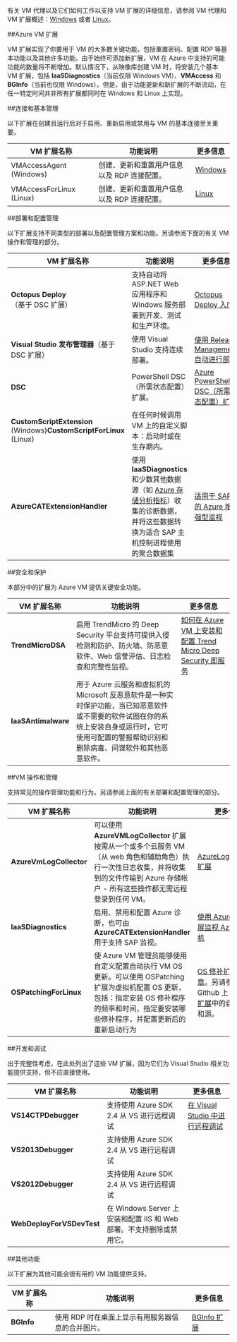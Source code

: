 

有关 VM 代理以及它们如何工作以支持 VM 扩展的详细信息，请参阅 VM 代理和 VM 扩展概述：[Windows](../articles/virtual-machines/virtual-machines-windows-classic-manage-extensions.md) 或者 [Linux](../articles/virtual-machines/virtual-machines-linux-classic-manage-extensions.md)。

##Azure VM 扩展

VM 扩展实现了你要用于 VM 的大多数关键功能，包括重置密码、配置 RDP 等基本功能以及其他许多功能。由于始终可添加新扩展，VM 在 Azure 中支持的可能功能的数量将不断增加。默认情况下，从映像库创建 VM 时，将安装几个基本 VM 扩展，包括 **IaaSDiagnostics**（当前仅限 Windows VM）、**VMAccess** 和 **BGInfo**（当前也仅限 Windows）。但是，由于功能更新和新扩展的不断流动，在任一特定时间并非所有扩展都同时在 Windows 和 Linux 上实现。

##连接和基本管理

以下扩展在创建且运行后对于启用、重新启用或禁用与 VM 的基本连接至关重要。

|VM 扩展名称|功能说明|更多信息
|---|---|---|
|VMAccessAgent (Windows)|创建、更新和重置用户信息以及 RDP 连接配置。|[Windows](../articles/virtual-machines/virtual-machines-windows-classic-extensions-customscript.md)
|VMAccessForLinux (Linux)|创建、更新和重置用户信息以及 RDP 连接配置。|[Linux](https://github.com/Azure/azure-linux-extensions/tree/master/VMAccess)

##部署和配置管理

以下扩展支持不同类型的部署以及配置管理方案和功能。另请参阅下面的有关 VM 操作和管理的部分。

|VM 扩展名称|功能说明|更多信息|
|---|---|---|
|**Octopus Deploy**（基于 DSC 扩展）|支持自动将 ASP.NET Web 应用程序和 Windows 服务部署到开发、测试和生产环境。|[Octopus Deploy 入门](http://docs.octopusdeploy.com/display/OD/Getting%20started)|
|**Visual Studio 发布管理器**（基于 DSC 扩展）|使用 Visual Studio 支持连续部署。|[使用 Release Management 自动进行部署](https://msdn.microsoft.com/Library/vs/alm/Release/overview)|
|**DSC**|PowerShell DSC（所需状态配置）扩展。|[Azure PowerShell DSC（所需状态配置）扩展](http://blogs.msdn.com/b/powershell/archive/2014/08/07/introducing-the-azure-powershell-dsc-desired-state-configuration-extension.aspx)|
|**CustomScriptExtension** (Windows)**CustomScriptForLinux** (Linux)|在任何时候调用 VM 上的自定义脚本：启动时或在生存期内。|
|**AzureCATExtensionHandler**|使用 **IaaSDiagnostics** 和少数其他数据源（如 [Azure 存储分析指标](https://msdn.microsoft.com/zh-cn/library/azure/hh343270.aspx)）收集的诊断数据，并将这些数据转换为适合 SAP 主机控制进程使用的聚合数据集|[适用于 SAP 的 Azure 增强型监视](http://azure.microsoft.com/blog/2014/06/04/azure-enhanced-monitoring-for-sap/)|

##安全和保护

本部分中的扩展为 Azure VM 提供关键安全功能。

|VM 扩展名称|功能说明|更多信息|
|---|---|---|
|**TrendMicroDSA**|启用 TrendMicro 的 Deep Security 平台支持可提供入侵检测和防护、防火墙、防恶意软件、Web 信誉评估、日志检查和完整性监视。|[如何在 Azure VM 上安装和配置 Trend Micro Deep Security 即服务](../articles/virtual-machines/virtual-machines-windows-classic-install-trend.md)|
|**IaaSAntimalware**|用于 Azure 云服务和虚拟机的 Microsoft 反恶意软件是一种实时保护功能，当已知恶意软件或不需要的软件试图在你的系统上安装自身或运行时，它可使用可配置的警报帮助识别和删除病毒、间谍软件和其他恶意软件。||

##VM 操作和管理

支持常见的操作管理功能和行为。另请参阅上面的有关部署和配置管理的部分。

|**VM 扩展名称**|功能说明|更多信息|
|---|---|---|
|**AzureVmLogCollector**|可以使用 **AzureVMLogCollector** 扩展按需从一个或多个云服务 VM（从 web 角色和辅助角色）执行一次性日志收集，并将收集到的文件传输到 Azure 存储帐户 - 所有这些操作都无需远程登录到任何 VM。 |[AzureLogCollector 扩展](../articles/virtual-machines/virtual-machines-windows-log-collector-extension.md)|
|**IaaSDiagnostics**|启用、禁用和配置 Azure 诊断，也可由 **AzureCATExtensionHandler** 用于支持 SAP 监视。|[使用 Azure 诊断扩展监视 Azure 虚拟机](http://azure.microsoft.com/blog/2014/09/02/windows-azure-virtual-machine-monitoring-with-wad-extension/)|
|**OSPatchingForLinux**|使 Azure VM 管理员能够使用自定义配置自动执行 VM OS 更新。可以使用 OSPatching 扩展为虚拟机配置 OS 更新，包括：指定安装 OS 修补程序的频率和时间，指定要安装哪些修补程序，并配置更新后的重新启动行为|[OS 修补扩展博客文章](http://azure.microsoft.com/blog/2014/10/23/automate-linux-vm-os-updates-using-ospatching-extension/)。另请参阅 Github 上 [OS 修补扩展](https://github.com/Azure/azure-linux-extensions)中的自述文件和源。|

##开发和调试

出于完整性考虑，在此处列出了这些 VM 扩展，因为它们为 Visual Studio 相关功能提供支持，但不应直接使用。

|VM 扩展名称|功能说明|更多信息|
|---|---|---|
|**VS14CTPDebugger**|支持使用 Azure SDK 2.4 从 VS 进行远程调试|[在 Visual Studio 中进行远程调试](https://msdn.microsoft.com/zh-cn/library/y7f5zaaa.aspx)|
|**VS2013Debugger**|支持使用 Azure SDK 2.4 从 VS 进行远程调试||
|**VS2012Debugger**|支持使用 Azure SDK 2.4 从 VS 进行远程调试||
|**WebDeployForVSDevTest**|在 Windows Server 上安装和配置 IIS 和 Web 部署。不支持删除或禁用它。|

##其他功能

以下扩展为其他可能会很有用的 VM 功能提供支持。

|VM 扩展名称|功能说明|更多信息|
|---|---|---|
|**BGInfo**|使用 RDP 时在桌面上显示有用服务器信息的合并图片。|[BGInfo 扩展](https://msdn.microsoft.com/zh-cn/library/mt589195.aspx)|
